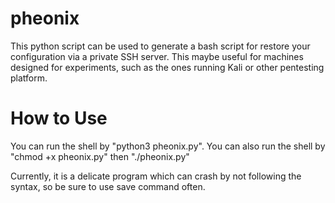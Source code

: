 # pheonix
This python script can be used to generate a bash script for restore your configuration via a private SSH server. This maybe useful for machines designed for experiments, such as the ones running Kali or other pentesting platform.

# How to Use
You can run the shell by "python3 pheonix.py".
You can also run the shell by "chmod +x pheonix.py" then "./pheonix.py"

Currently, it is a delicate program which can crash by not following the syntax, so be sure to use save command often.
